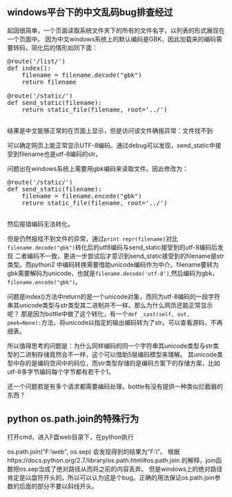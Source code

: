 ## windows平台下的中文乱码bug排查经过

起因很简单，一个页面读取系统文件夹下的所有的文件名字，以列表的形式展现在一个页面中。
因为中文windows系统上的默认编码是GBK，因此加载来的编码需要转码，简化后的情形如同下面：

<pre class="brush:python;">
@route('/list/')
def index():
	filename = filename.decode("gbk")
    return filename

@route('/static/<filename>')
def send_static(filename):
    return static_file(filename, root='../')

</pre>

结果是中文能够正常的在页面上显示，但是访问该文件确报异常：文件找不到

可以确定网页上能正常显示UTF-8编码。通过debug可以发现，send_static中接受到filename也是utf-8编码的str。

问题出在windows系统上需要用gbk编码来读取文件。因此修改为：


<pre class="brush:python;">
@route('/static/<filename>')
def send_static(filename):
	filename = filename.encode("gbk")
    return static_file(filename, root='../')

</pre>

然后报错编码无法转化。

但是仍然报找不到文件的异常，通过`print repr(filename)`对比` filename.decode("gbk")`转化后的utf8编码与send_static接受到的utf-8编码后发现
二者编码不一致，更进一步尝试后才意识到send_static接受到的filename是str类型。而python2
中编码转换需要借助unicode编码作为中介。filename要转为gbk需要解码为unicode，也就是`filename.decode('utf-8')`,然后编码为gbk，`filename.encode("gbk")`。

问题是index()方法中return的是一个unicode对象，而同为utf-8编码的一段字符串其unicode类型与str类型其二进制并不一样。那么为什么网页还能正常显示呢？
那是因为bottle中做了这个转化，有一个`def _cast(self, out, peek=None):`方法，将unicode以指定的输出编码转为了str。可以查看源码，不再细表。

所以值得思考的问题是：为什么同样编码的同一个字符串其unicode类型与str类型的二进制存储竟然会不一样，这个可以借助5层编码模型来理解。
其unicode类型中存的是编码空间中的码位，而str类型存储的是编码方案下的存储方案，比如utf-8多字节编码每个字节都有若干个1。

还一个问题若是有多个请求都需要编码处理，bottle有没有提供一种类似拦截器的东西？


## python os.path.join的特殊行为
打开cmd，进入F盘web目录下，在python执行

os.path.join("F:\\web", os.sep)
会发现得到的结果为"F:\\"。
根据https://docs.python.org/2.7/library/os.path.html#os.path.join 的解释，join函数把os.sep当成了绝对路径从而将之前的内容丢弃。
但是windows上的绝对路径肯定是以盘符开头的，所以可以认为这是个bug。正确的用法保证os.path.join参数的后面的部分不要以斜线开头。

